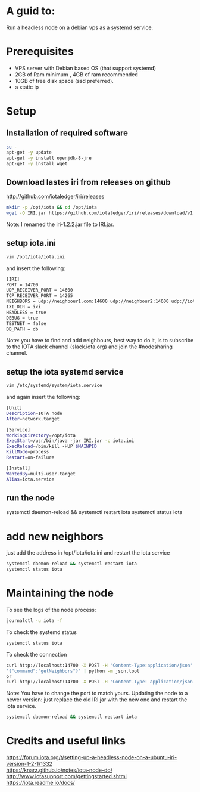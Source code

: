 # A guid to:
Run a headless node on a debian vps as a systemd service.

# Prerequisites
- VPS server with Debian based OS (that support systemd)  
- 2GB of Ram minimum , 4GB of ram recommended
- 10GB of free disk space (ssd preferred).
- a static ip

# Setup
## Installation of required software
``` sh
su -
apt-get -y update
apt-get -y install openjdk-8-jre
apt-get -y install wget
```

## Download lastes iri from releases on github
http://github.com/iotaledger/iri/releases
``` sh
mkdir -p /opt/iota && cd /opt/iota
wget -O IRI.jar https://github.com/iotaledger/iri/releases/download/v1.2.2/iri-1.2.2.jar
```
Note: I renamed the iri-1.2.2.jar file to IRI.jar.
## setup iota.ini
``` sh
vim /opt/iota/iota.ini
```
and insert the following:
``` sh
[IRI]
PORT = 14700
UDP_RECEIVER_PORT = 14600
TCP_RECEIVER_PORT = 14265
NEIGHBORS = udp://neighbour1.com:14600 udp://neighbour2:14600 udp://iota.neighbour3:14800
IXI_DIR = ixi
HEADLESS = true
DEBUG = true
TESTNET = false
DB_PATH = db
```
Note: you have to find and add neighbours, best way to do it, is to subscribe to the IOTA slack channel (slack.iota.org) and join the #nodesharing channel.

## setup the iota systemd service
``` sh
vim /etc/systemd/system/iota.service
```
and again insert the following:
``` sh
[Unit]
Description=IOTA node
After=network.target

[Service]
WorkingDirectory=/opt/iota
ExecStart=/usr/bin/java -jar IRI.jar -c iota.ini 
ExecReload=/bin/kill -HUP $MAINPID
KillMode=process
Restart=on-failure

[Install]
WantedBy=multi-user.target
Alias=iota.service
```

## run the node
systemctl daemon-reload && systemctl restart iota
systemctl status iota

# add new neighbors
just add the address in /opt/iota/iota.ini
and restart the iota service
``` sh
systemctl daemon-reload && systemctl restart iota
systemctl status iota
```

# Maintaining the node
To see the logs of the node process:
``` sh
journalctl -u iota -f
```

To check the systemd status
``` sh
systemctl status iota
```

To check the connection
``` sh
curl http://localhost:14700 -X POST -H 'Content-Type:application/json' -d
'{"command":"getNeighbors"}' | python -m json.tool
or
curl http://localhost:14700 -X POST -H 'Content-Type: application/json' -d '{"command": "getNodeInfo"}' | python -m json.tool
```
Note: You have to change the port to match yours.
Updating the node to a newer version:
just replace the old IRI.jar with the new one and restart the iota service.
``` sh
systemctl daemon-reload && systemctl restart iota
```

# Credits and useful links
https://forum.iota.org/t/setting-up-a-headless-node-on-a-ubuntu-iri-version-1-2-1/1332  
https://knarz.github.io/notes/iota-node-do/  
http://www.iotasupport.com/gettingstarted.shtml  
https://iota.readme.io/docs/  
